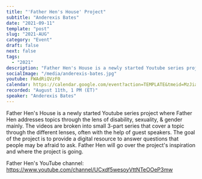 ```yaml
---
title: "'Father Hen's House' Project"
subtitle: "Anderexis Bates"
date: "2021-09-11"
template: "post"
slug: "2021-AUG"
category: "Event"
draft: false
next: false
tags:
  - "2021"
description: "Father Hen's House is a newly started Youtube series project where Father Hen addresses topics through the lens of disability, sexuality, & gender mainly. The videos are broken into small 3-part series that cover a topic through the different lenses, often with the help of guest speakers. The goal of the project is to provide a digital resource to answer questions that people may be afraid to ask. Father Hen will go over the project's inspiration and where the project is going. "
socialImage: "/media/anderexis-bates.jpg"
youtube: FWAdRiQVzF0
calendar: https://calendar.google.com/event?action=TEMPLATE&tmeid=MzJiaTAzYmF0aW92aGoxNXFyZTRoMjBrdTkgYWNjZXNzaWJpbGl0eXRhbGtzQG0&tmsrc=accessibilitytalks%40gmail.com
recorded: "August 11th, 1 PM (ET)"
speaker: "Anderexis Bates"
---
```

Father Hen's House is a newly started Youtube series project where Father Hen addresses topics through the lens of disability, sexuality, & gender mainly.
The videos are broken into small 3-part series that cover a topic through the different lenses, often with the help of guest speakers. The goal of the project is to provide a digital resource to answer questions that people may be afraid to ask. Father Hen will go over the project's inspiration and where the project is going.

Father Hen's YouTube channel:
https://www.youtube.com/channel/UCxdf5wesoyVttNTeOOeP3mw
